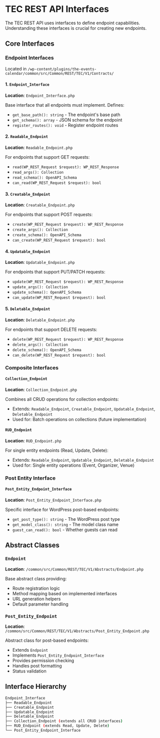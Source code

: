 # TEC REST API Interfaces

The TEC REST API uses interfaces to define endpoint capabilities. Understanding these interfaces is crucial for creating new endpoints.

## Core Interfaces

### Endpoint Interfaces

Located in `/wp-content/plugins/the-events-calendar/common/src/Common/REST/TEC/V1/Contracts/`

#### 1. `Endpoint_Interface`

**Location**: `Endpoint_Interface.php`

Base interface that all endpoints must implement. Defines:

- `get_base_path(): string` - The endpoint's base path
- `get_schema(): array` - JSON schema for the endpoint
- `register_routes(): void` - Register endpoint routes

#### 2. `Readable_Endpoint`

**Location**: `Readable_Endpoint.php`

For endpoints that support GET requests:

- `read(WP_REST_Request $request): WP_REST_Response`
- `read_args(): Collection`
- `read_schema(): OpenAPI_Schema`
- `can_read(WP_REST_Request $request): bool`

#### 3. `Creatable_Endpoint`

**Location**: `Creatable_Endpoint.php`

For endpoints that support POST requests:

- `create(WP_REST_Request $request): WP_REST_Response`
- `create_args(): Collection`
- `create_schema(): OpenAPI_Schema`
- `can_create(WP_REST_Request $request): bool`

#### 4. `Updatable_Endpoint`

**Location**: `Updatable_Endpoint.php`

For endpoints that support PUT/PATCH requests:

- `update(WP_REST_Request $request): WP_REST_Response`
- `update_args(): Collection`
- `update_schema(): OpenAPI_Schema`
- `can_update(WP_REST_Request $request): bool`

#### 5. `Deletable_Endpoint`

**Location**: `Deletable_Endpoint.php`

For endpoints that support DELETE requests:

- `delete(WP_REST_Request $request): WP_REST_Response`
- `delete_args(): Collection`
- `delete_schema(): OpenAPI_Schema`
- `can_delete(WP_REST_Request $request): bool`

### Composite Interfaces

#### `Collection_Endpoint`

**Location**: `Collection_Endpoint.php`

Combines all CRUD operations for collection endpoints:

- Extends: `Readable_Endpoint`, `Creatable_Endpoint`, `Updatable_Endpoint`, `Deletable_Endpoint`
- Used for: Batch operations on collections (future implementation)

#### `RUD_Endpoint`

**Location**: `RUD_Endpoint.php`

For single entity endpoints (Read, Update, Delete):

- Extends: `Readable_Endpoint`, `Updatable_Endpoint`, `Deletable_Endpoint`
- Used for: Single entity operations (Event, Organizer, Venue)

### Post Entity Interface

#### `Post_Entity_Endpoint_Interface`

**Location**: `Post_Entity_Endpoint_Interface.php`

Specific interface for WordPress post-based endpoints:

- `get_post_type(): string` - The WordPress post type
- `get_model_class(): string` - The model class name
- `guest_can_read(): bool` - Whether guests can read

## Abstract Classes

### `Endpoint`

**Location**: `/common/src/Common/REST/TEC/V1/Abstracts/Endpoint.php`

Base abstract class providing:

- Route registration logic
- Method mapping based on implemented interfaces
- URL generation helpers
- Default parameter handling

### `Post_Entity_Endpoint`

**Location**: `/common/src/Common/REST/TEC/V1/Abstracts/Post_Entity_Endpoint.php`

Abstract class for post-based endpoints:

- Extends `Endpoint`
- Implements `Post_Entity_Endpoint_Interface`
- Provides permission checking
- Handles post formatting
- Status validation

## Interface Hierarchy

```bash
Endpoint_Interface
├── Readable_Endpoint
├── Creatable_Endpoint
├── Updatable_Endpoint
├── Deletable_Endpoint
├── Collection_Endpoint (extends all CRUD interfaces)
├── RUD_Endpoint (extends Read, Update, Delete)
└── Post_Entity_Endpoint_Interface
```
